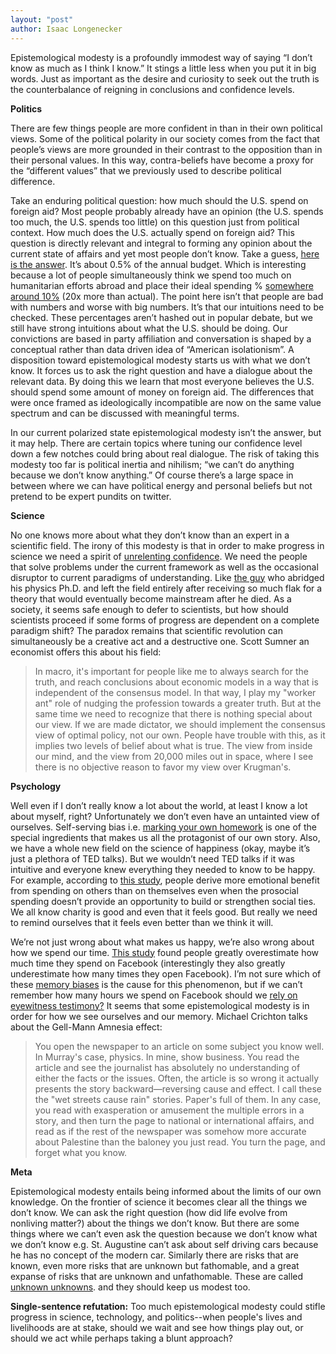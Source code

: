 ```yaml
---
layout: "post"
author: Isaac Longenecker
---
```

Epistemological modesty is a profoundly immodest way of saying “I don’t know as much as I think I know.” It stings a little less when you put it in big words. Just as important as the desire and curiosity to seek out the truth is the counterbalance of reigning in conclusions and confidence levels.

**Politics**

There are few things people are more confident in than in their own political views. Some of the political polarity in our society comes from the fact that people’s views are more grounded in their contrast to the opposition than in their personal values. In this way, contra-beliefs have become a proxy for the “different values” that we previously used to describe political difference.

Take an enduring political question: how much should the U.S. spend on foreign aid? Most people probably already have an opinion (the U.S. spends too much, the U.S. spends too little) on this question just from political context. How much does the U.S. actually spend on foreign aid? This question is directly relevant and integral to forming any opinion about the current state of affairs and yet most people don’t know. Take a guess, [here is the answer]("https://usafacts.org/data/topics/government-finances/spending/"). It’s about 0.5% of the annual budget. Which is interesting because a lot of people simultaneously think we spend too much on humanitarian efforts abroad and place their ideal spending % [somewhere around 10%](https://www.brookings.edu/opinions/what-every-american-should-know-about-u-s-foreign-aid/) (20x more than actual). The point here isn’t that people are bad with numbers and worse with big numbers. It’s that our intuitions need to be checked. These percentages aren’t hashed out in popular debate, but we still have strong intuitions about what the U.S. should be doing. Our convictions are based in party affiliation and conversation is shaped by a conceptual rather than data driven idea of “American isolationism”. A disposition toward epistemological modesty starts us with what we don’t know. It forces us to ask the right question and have a dialogue about the relevant data. By doing this we learn that most everyone believes the U.S. should spend some amount of money on foreign aid. The differences that were once framed as  ideologically incompatible are now on the same value spectrum and can be discussed with meaningful terms.

In our current polarized state epistemological modesty isn’t the answer, but it may help. There are certain topics where tuning our confidence level down a few notches could bring about real dialogue. The risk of taking this modesty too far is political inertia and nihilism; “we can’t do anything because we don’t know anything.” Of course there’s a large space in between where we can have political energy and personal beliefs but not pretend to be expert pundits on twitter.

**Science**

No one knows more about what they don’t know than an expert in a scientific field. The irony of this modesty is that in order to make progress in science we need a spirit of [unrelenting confidence](https://time.com/3517011/thomas-edison/). We need the people that solve problems under the current framework as well as the occasional disruptor to current paradigms of understanding. Like [the guy](https://www.scientificamerican.com/article/hugh-everett-biography/) who abridged his physics Ph.D. and left the field entirely after receiving so much flak for a theory that would eventually become mainstream after he died. As a society, it seems safe enough to defer to scientists, but how should scientists proceed if some forms of progress are dependent on a complete paradigm shift? The paradox remains that scientific revolution can simultaneously be a creative act and a destructive one. Scott Sumner an economist offers this about his field:

>In macro, it's important for people like me to always search for the truth, and reach conclusions about economic models in a way that is independent of the consensus model. In that way, I play my "worker ant" role of nudging the profession towards a greater truth. But at the same time we need to recognize that there is nothing special about our view. If we are made dictator, we should implement the consensus view of optimal policy, not our own. People have trouble with this, as it implies two levels of belief about what is true. The view from inside our mind, and the view from 20,000 miles out in space, where I see there is no objective reason to favor my view over Krugman's.

**Psychology**

Well even if I don’t really know a lot about the world, at least I know a lot about myself, right? Unfortunately we don’t even have an untainted view of ourselves. Self-serving bias i.e. [marking your own homework](https://en.wikipedia.org/wiki/Marking_your_own_homework) is one of the special ingredients that makes us all the protagonist of our own story. Also, we have a whole new field on the science of happiness (okay, maybe it’s just a plethora of TED talks). But we wouldn’t need TED talks if it was intuitive and everyone knew everything they needed to know to be happy. For example, according to [this study](https://www.apa.org/pubs/journals/releases/psp-104-4-635.pdf), people derive more emotional benefit from spending on others than on themselves even when the prosocial spending doesn’t provide an opportunity to build or strengthen social ties. We all know charity is good and even that it feels good. But really we need to remind ourselves that it feels even better than we think it will.

We’re not just wrong about what makes us happy, we’re also wrong about how we spend our time. [This study](https://techcrunch.com/2020/08/13/facebook-users-are-pretty-bad-at-telling-how-much-time-they-spend-on-it/) found people greatly overestimate how much time they spend on Facebook (interestingly they also greatly underestimate how many times they open Facebook). I’m not sure which of these [memory biases](https://en.wikipedia.org/wiki/List_of_memory_biases#:~:text=In%20psychology%20and%20cognitive%20science,content%20of%20a%20reported%20memory) is the cause for this phenomenon, but if we can’t remember how many hours we spend on Facebook should we [rely on eyewitness testimony?](https://www.researchgate.net/publication/327108738_Eyewitness_testimony_and_memory_biases) It seems that some epistemological modesty is in order for how we see ourselves and our memory. Michael Crichton talks about the Gell-Mann Amnesia effect:

>You open the newspaper to an article on some subject you know well. In Murray's case, physics. In mine, show business. You read the article and see the journalist has absolutely no understanding of either the facts or the issues. Often, the article is so wrong it actually presents the story backward—reversing cause and effect. I call these the "wet streets cause rain" stories. Paper's full of them. In any case, you read with exasperation or amusement the multiple errors in a story, and then turn the page to national or international affairs, and read as if the rest of the newspaper was somehow more accurate about Palestine than the baloney you just read. You turn the page, and forget what you know.

**Meta**

Epistemological modesty entails being informed about the limits of our own knowledge. On the frontier of science it becomes clear all the things we don’t know. We can ask the right question (how did life evolve from nonliving matter?) about the things we don’t know. But there are some things where we can’t even ask the question because we don’t know what we don’t know e.g. St. Augustine can’t ask about self driving cars because he has no concept of the modern car. Similarly there are risks that are known, even more risks that are unknown but fathomable, and a great expanse of risks that are unknown and unfathomable. These are called [unknown unknowns](https://en.wikipedia.org/wiki/There_are_known_knowns#:~:text=Unknown%20unknowns%20%28unexpected%20or%20unforeseeable%20conditions%29%2C%20which%20pose,unknowns%20result%20from%20recognized%20but%20poorly%20understood%20phenomena). and they should keep us modest too.

**Single-sentence refutation:** Too much epistemological modesty could stifle progress in science, technology, and politics--when people's lives and livelihoods are at stake, should we wait and see how things play out, or should we act while perhaps taking a blunt approach?
